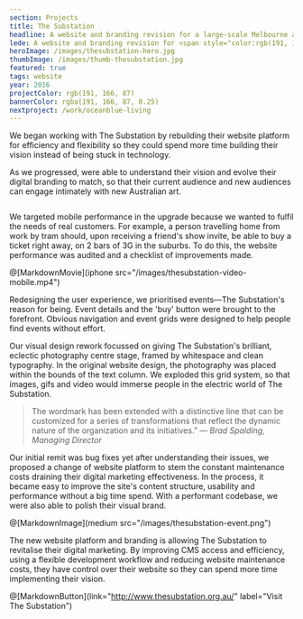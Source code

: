 ```yaml
---
section: Projects
title: The Substation
headline: A website and branding revision for a large-scale Melbourne arts venue.
lede: A website and branding revision for <span style="color:rgb(191, 166, 87)">THE SUBSTATION</span>, a large-scale Melbourne arts venue.
heroImage: /images/thesubstation-hero.jpg
thumbImage: /images/thumb-thesubstation.jpg
featured: true
tags: website
year: 2016
projectColor: rgb(191, 166, 87)
bannerColor: rgba(191, 166, 87, 0.25)
nextproject: /work/oceanblue-living
---
```


We began working with The Substation by rebuilding their website platform for efficiency and flexibility so they could spend more time building their vision instead of being stuck in technology.

As we progressed, were able to understand their vision and evolve their digital branding to match, so that their current audience and new audiences can engage intimately with new Australian art.

<figure class="Figure Figure--large Block--halfSandwich">
  <img src="/images/thesubstation-artists.png" alt="">
</figure>

We targeted mobile performance in the upgrade because we wanted to fulfil the needs of real customers. For example, a person travelling home from work by tram should, upon receiving a friend's show invite, be able to buy a ticket right away, on 2 bars of 3G in the suburbs. To do this, the website performance was audited and a checklist of improvements made.

@[MarkdownMovie](iphone src="/images/thesubstation-video-mobile.mp4")

Redesigning the user experience, we prioritised events—The Substation's reason for being. Event details and the 'buy' button were brought to the forefront. Obvious navigation and event grids were designed to help people find events without effort.

Our visual design rework focussed on giving The Substation's brilliant, eclectic photography centre stage, framed by whitespace and clean typography. In the original website design, the photography was placed within the bounds of the text column. We exploded this grid system, so that images, gifs and video would immerse people in the electric world of The Substation.

> The wordmark has been extended with a distinctive line that can be customized for a series of transformations that reflect the dynamic nature of the organization and its initiatives.” _— Brad Spalding, Managing Director_

Our initial remit was bug fixes yet after understanding their issues, we proposed a change of website platform to stem the constant maintenance costs draining their digital marketing effectiveness. In the process, it became easy to improve the site's content structure, usability and performance without a big time spend. With a performant codebase, we were also able to polish their visual brand.

@[MarkdownImage](medium src="/images/thesubstation-event.png")

The new website platform and branding is allowing The Substation to revitalise their digital marketing. By improving CMS access and efficiency, using a flexible development workflow and reducing website maintenance costs, they have control over their website so they can spend more time implementing their vision.

@[MarkdownButton](link="http://www.thesubstation.org.au/" label="Visit The Substation")
